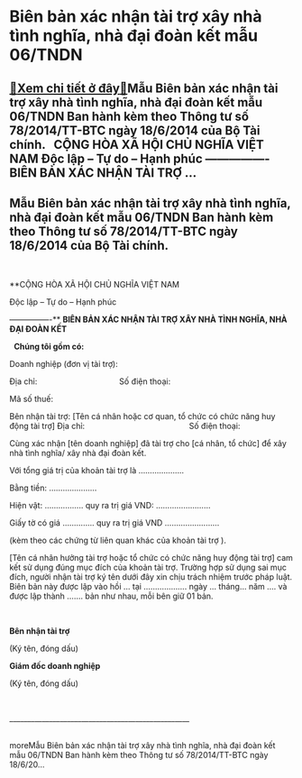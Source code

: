 Biên bản xác nhận tài trợ xây nhà tình nghĩa, nhà đại đoàn kết mẫu 06/TNDN
=======================================================================================

[:gift:Xem chi tiết ở đây:gift:](https://hddtvn.com/bien-ba%cc%89n-xac-nha%cc%a3n-tai-tro%cc%a3-xay-nha-tinh-nghi%cc%83a-nha-da%cc%a3i-doan-ket-ma%cc%83u-06-tndn/)Mẫu Biên bản xác nhận tài trợ xây nhà tình nghĩa, nhà đại đoàn kết mẫu 06/TNDN Ban hành kèm theo Thông tư số 78/2014/TT-BTC ngày 18/6/2014 của Bộ Tài chính.   CỘNG HÒA XÃ HỘI CHỦ NGHĨA VIỆT NAM Độc lập – Tự do – Hạnh phúc —————- BIÊN BẢN XÁC NHẬN TÀI TRỢ …
------------------------------------------------------------------------------------------------------------------------------------------------------------------------------------------------------------------------------------------------------------------------------



Mẫu Biên bản xác nhận tài trợ xây nhà tình nghĩa, nhà đại đoàn kết mẫu 06/TNDN Ban hành kèm theo Thông tư số 78/2014/TT-BTC ngày 18/6/2014 của Bộ Tài chính.
----------------------------------------------------------------------------------------------------------------------------------------------------------------------------


 



**CỘNG HÒA XÃ HỘI CHỦ NGHĨA VIỆT NAM  

 Độc lập – Tự do – Hạnh phúc  

 —————-**
**BIÊN BẢN XÁC NHẬN TÀI TRỢ XÂY NHÀ TÌNH NGHĨA, NHÀ ĐẠI ĐOÀN KẾT**

  

  
**Chúng tôi gồm có:**  

Doanh nghiệp (đơn vị tài trợ):  

Địa chỉ:                                     Số điện thoại:  

Mã số thuế:  

Bên nhận tài trợ: [Tên cá nhân hoặc cơ quan, tổ chức có chức năng huy động tài trợ]
Địa chỉ:                                               Số điện thoại:  

Cùng xác nhận [tên doanh nghiệp] đã tài trợ cho [cá nhân, tổ chức] để xây nhà tình nghĩa/ xây nhà đại đoàn kết.  

Với tổng giá trị của khoản tài trợ là ………………..  

Bằng tiền: …………………  

Hiện vật: …………….. quy ra trị giá VND: ……………………  

Giấy tờ có giá ………….. quy ra trị giá VND ……………………  

(kèm theo các chứng từ liên quan khác của khoản tài trợ ).


[Tên cá nhân hưởng tài trợ hoặc tổ chức có chức năng huy động tài trợ] cam kết sử dụng đúng mục đích của khoản tài trợ. Trường hợp sử dụng sai mục đích, người nhận tài trợ ký tên dưới đây xin chịu trách nhiệm trước pháp luật.
Biên bản này được lập vào hồi … tại ………………. ngày … tháng… năm …. và được lập thành ……. bản như nhau, mỗi bên giữ 01 bản.



 




**Bên nhận tài trợ**  

 (Ký tên, đóng dấu)

**Giám đốc doanh nghiệp**  

 (Ký tên, đóng dấu)



 



\_\_\_\_\_\_\_\_\_\_\_\_\_\_\_\_\_\_\_\_\_\_\_\_\_\_\_\_\_\_\_\_\_\_\_\_\_\_\_\_\_\_\_\_\_\_\_\_\_\_  

   
moreMẫu Biên bản xác nhận tài trợ xây nhà tình nghĩa, nhà đại đoàn kết mẫu 06/TNDN Ban hành kèm theo Thông tư số 78/2014/TT-BTC ngày 18/6/20…

